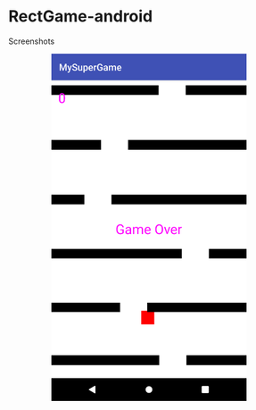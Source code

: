 # RectGame-android

Screenshots
<p align="center">
  <img src="Screenshot_1586064487.png" width="350"/>
</p>
